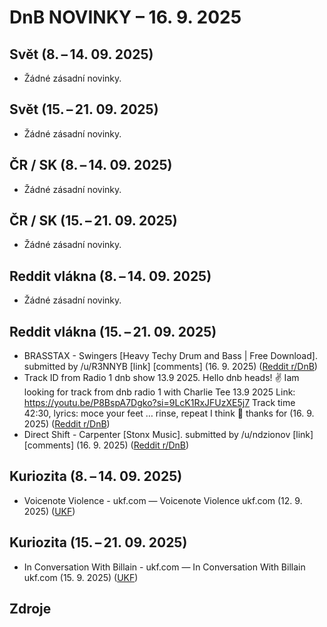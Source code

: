 # DnB NOVINKY – 16. 9. 2025

## Svět (8. – 14. 09. 2025)

* Žádné zásadní novinky.

## Svět (15. – 21. 09. 2025)

* Žádné zásadní novinky.

## ČR / SK (8. – 14. 09. 2025)

* Žádné zásadní novinky.

## ČR / SK (15. – 21. 09. 2025)

* Žádné zásadní novinky.

## Reddit vlákna (8. – 14. 09. 2025)

* Žádné zásadní novinky.

## Reddit vlákna (15. – 21. 09. 2025)

* BRASSTAX - Swingers [Heavy Techy Drum and Bass | Free Download]. submitted by /u/R3NNYB [link] [comments] (16. 9. 2025) ([Reddit r/DnB][1])
* Track ID from Radio 1 dnb show 13.9 2025. Hello dnb heads! ✌️ Iam looking for track from dnb radio 1 with Charlie Tee 13.9 2025 Link: https://youtu.be/P8BspA7Dgko?si=9LcK1RxJFUzXE5j7 Track time 42:30, lyrics: moce your feet … rinse, repeat I think 🤔 thanks for (16. 9. 2025) ([Reddit r/DnB][2])
* Direct Shift - Carpenter [Stonx Music]. submitted by /u/ndzionov [link] [comments] (16. 9. 2025) ([Reddit r/DnB][3])

## Kuriozita (8. – 14. 09. 2025)

* Voicenote Violence - ukf.com — Voicenote Violence ukf.com (12. 9. 2025) ([UKF][4])

## Kuriozita (15. – 21. 09. 2025)

* In Conversation With Billain - ukf.com — In Conversation With Billain ukf.com (15. 9. 2025) ([UKF][5])


## Zdroje

[1]: https://old.reddit.com/r/DnB/comments/1nick4v/brasstax_swingers_heavy_techy_drum_and_bass_free/
[2]: https://old.reddit.com/r/DnB/comments/1niavec/track_id_from_radio_1_dnb_show_139_2025/
[3]: https://old.reddit.com/r/DnB/comments/1niafn0/direct_shift_carpenter_stonx_music/
[4]: https://news.google.com/rss/articles/CBMiYEFVX3lxTFA4ZWt1UWF1X1EyWFdiUmJvVlV3TUViaTJXTzZ1U2EtanhmRkF6UEltYm1EUVAyR2FTODYtY3JFbS1HeHJtQVFPUURpZ1dOYWlJLXNNUU93MmVJcGpyMGNETw?oc=5
[5]: https://news.google.com/rss/articles/CBMiX0FVX3lxTE56NU5LZWFWN1RjSFFtOW50eGxzZjRJcDlaMENiRU1jckJfV2FqUThiQTFxSHY3TXpnUEQwRlhRTjRuUWNpdUJBdEJfa0FfTWY3bnhNUGtDeFRibEdmMUsw?oc=5
